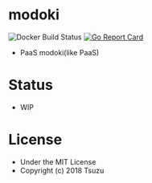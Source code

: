 # modoki

![Docker Build Status](https://img.shields.io/docker/build/tsuzu/modoki.svg?style=flat-square)
[![Go Report Card](https://goreportcard.com/badge/github.com/cs3238-tsuzu/modoki)](https://goreportcard.com/report/github.com/cs3238-tsuzu/modoki)
- PaaS modoki(like PaaS)

# Status
- WIP

# License
- Under the MIT License
- Copyright (c) 2018 Tsuzu